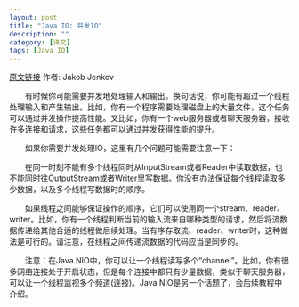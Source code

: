 ```yaml
---
layout: post
title: "Java IO: 并发IO"
description: ""
category: [译文]
tags: [Java IO]
---
```

<link rel="stylesheet" href="{{ site.baseurl }}/css/pygments.css">

[原文链接](http://tutorials.jenkov.com/java-io/concurrent-io.html) 作者: Jakob Jenkov

　　有时候你可能需要并发地处理输入和输出。换句话说，你可能有超过一个线程处理输入和产生输出。比如，你有一个程序需要处理磁盘上的大量文件，这个任务可以通过并发操作提高性能。又比如，你有一个web服务器或者聊天服务器，接收许多连接和请求，这些任务都可以通过并发获得性能的提升。

<!-- more -->

　　如果你需要并发处理IO，这里有几个问题可能需要注意一下：

　　在同一时刻不能有多个线程同时从InputStream或者Reader中读取数据，也不能同时往OutputStream或者Writer里写数据。你没有办法保证每个线程读取多少数据，以及多个线程写数据时的顺序。

　　如果线程之间能够保证操作的顺序，它们可以使用同一个stream、reader、writer。比如，你有一个线程判断当前的输入流来自哪种类型的请求，然后将流数据传递给其他合适的线程做后续处理。当有序存取流、reader、writer时，这种做法是可行的。请注意，在线程之间传递流数据的代码应当是同步的。

　　注意：在Java NIO中，你可以让一个线程读写多个“channel”。比如，你有很多网络连接处于开启状态，但是每个连接中都只有少量数据，类似于聊天服务器，可以让一个线程监视多个频道(连接)。Java NIO是另一个话题了，会后续教程中介绍。

